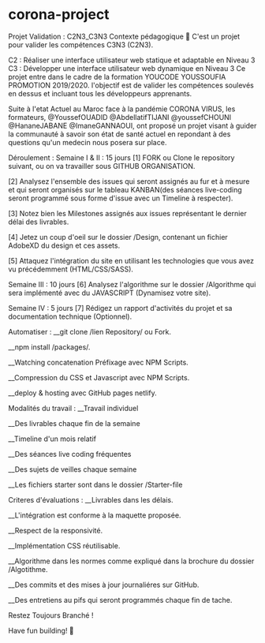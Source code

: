 # corona-project
Projet Validation : C2N3_C3N3
Contexte pédagogique 👋
C'est un projet pour valider les compétences C3N3 (C2N3).

C2 : Réaliser une interface utilisateur web statique et adaptable en Niveau 3
C3 : Développer une interface utilisateur web dynamique en Niveau 3
Ce projet entre dans le cadre de la formation YOUCODE YOUSSOUFIA PROMOTION 2019/2020. l'objectif est de valider les compétences soulevés en dessus et incluant tous les développeurs apprenants.

Suite à l'etat Actuel au Maroc face à la pandémie CORONA VIRUS, les formateurs, @YoussefOUADID @AbdellatifTIJANI @youssefCHOUNI @HananeJABANE @ImaneGANNAOUI, ont proposé un projet visant à guider la communauté à savoir son état de santé actuel en repondant à des questions qu'un medecin nous posera sur place.

Déroulement :
Semaine I & II : 15 jours
[1] FORK ou Clone le repository suivant, ou on va travailler sous GITHUB ORGANISATION.

[2] Analysez l'ensemble des issues qui seront assignés au fur et à mesure et qui seront organisés sur le tableau KANBAN(des séances live-coding seront programmé sous forme d'issue avec un Timeline à respecter).

[3] Notez bien les Milestones assignés aux issues représentant le dernier délai des livrables.

[4] Jetez un coup d'oeil sur le dossier /Design, contenant un fichier AdobeXD du design et ces assets.

[5] Attaquez l'intégration du site en utilisant les technologies que vous avez vu précédemment (HTML/CSS/SASS).

Semaine III : 10 jours
[6] Analysez l'algorithme sur le dossier /Algorithme qui sera implémenté avec du JAVASCRIPT (Dynamisez votre site).

Semaine IV : 5 jours
[7] Rédigez un rapport d'activités du projet et sa documentation technique (Optionnel).

Automatiser :
__git clone /lien Repository/ ou Fork.

__npm install /packages/.

__Watching concatenation Préfixage avec NPM Scripts.

__Compression du CSS et Javascript avec NPM Scripts.

__deploy & hosting avec GitHub pages netlify.

Modalités du travail :
__Travail individuel

__Des livrables chaque fin de la semaine

__Timeline d'un mois relatif

__Des séances live coding fréquentes

__Des sujets de veilles chaque semaine

__Les fichiers starter sont dans le dossier /Starter-file

Criteres d'évaluations :
__Livrables dans les délais.

__L'intégration est conforme à la maquette proposée.

__Respect de la responsivité.

__Implémentation CSS réutilisable.

__Algorithme dans les normes comme expliqué dans la brochure du dossier /Algotithme.

__Des commits et des mises à jour journaliéres sur GitHub.

__Des entretiens au pifs qui seront programmés chaque fin de tache.

Restez Toujours Branché !

Have fun building! 🚀
